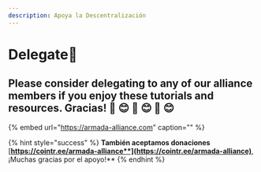 ```yaml
---
description: Apoya la Descentralización
---
```


# Delegate🤗

## Please consider delegating to any of our alliance members if you enjoy these tutorials and resources. Gracias! 🙏 😊 🙏 😊 🙏 😊

{% embed url="https://armada-alliance.com" caption="" %}

{% hint style="success" %}
**También aceptamos donaciones** [**https://cointr.ee/armada-alliance**](https://cointr.ee/armada-alliance)**, ¡Muchas gracias por el apoyo!**
{% endhint %}

